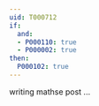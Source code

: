 ```yaml
---
uid: T000712
if:
  and:
  - P000110: true
  - P000002: true
then:
  P000102: true
---
```


writing mathse post ...

